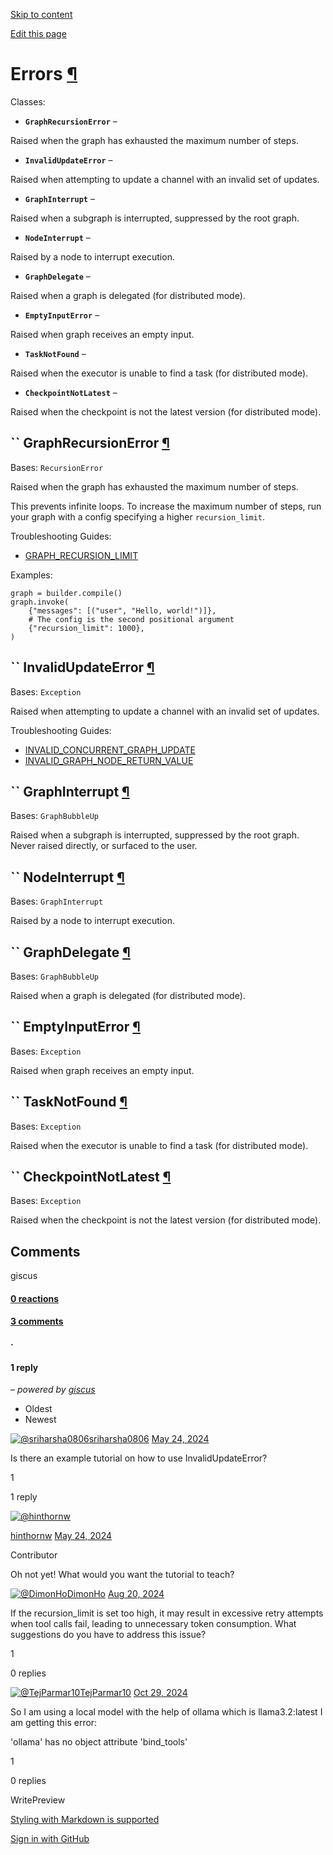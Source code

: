 [Skip to content](https://langchain-ai.github.io/langgraph/reference/errors/#errors)

[Edit this page](https://github.com/langchain-ai/langgraph/edit/main/docs/docs/reference/errors.md "Edit this page")

# Errors [¶](https://langchain-ai.github.io/langgraph/reference/errors/\#errors "Permanent link")

Classes:

- **`GraphRecursionError`**
–



Raised when the graph has exhausted the maximum number of steps.

- **`InvalidUpdateError`**
–



Raised when attempting to update a channel with an invalid set of updates.

- **`GraphInterrupt`**
–



Raised when a subgraph is interrupted, suppressed by the root graph.

- **`NodeInterrupt`**
–



Raised by a node to interrupt execution.

- **`GraphDelegate`**
–



Raised when a graph is delegated (for distributed mode).

- **`EmptyInputError`**
–



Raised when graph receives an empty input.

- **`TaskNotFound`**
–



Raised when the executor is unable to find a task (for distributed mode).

- **`CheckpointNotLatest`**
–



Raised when the checkpoint is not the latest version (for distributed mode).


## `` GraphRecursionError [¶](https://langchain-ai.github.io/langgraph/reference/errors/\#langgraph.errors.GraphRecursionError "Permanent link")

Bases: `RecursionError`

Raised when the graph has exhausted the maximum number of steps.

This prevents infinite loops. To increase the maximum number of steps,
run your graph with a config specifying a higher `recursion_limit`.

Troubleshooting Guides:

- [GRAPH\_RECURSION\_LIMIT](https://python.langchain.com/docs/troubleshooting/errors/GRAPH_RECURSION_LIMIT)

Examples:

```
graph = builder.compile()
graph.invoke(
    {"messages": [("user", "Hello, world!")]},
    # The config is the second positional argument
    {"recursion_limit": 1000},
)

```

## `` InvalidUpdateError [¶](https://langchain-ai.github.io/langgraph/reference/errors/\#langgraph.errors.InvalidUpdateError "Permanent link")

Bases: `Exception`

Raised when attempting to update a channel with an invalid set of updates.

Troubleshooting Guides:

- [INVALID\_CONCURRENT\_GRAPH\_UPDATE](https://python.langchain.com/docs/troubleshooting/errors/INVALID_CONCURRENT_GRAPH_UPDATE)
- [INVALID\_GRAPH\_NODE\_RETURN\_VALUE](https://python.langchain.com/docs/troubleshooting/errors/INVALID_GRAPH_NODE_RETURN_VALUE)

## `` GraphInterrupt [¶](https://langchain-ai.github.io/langgraph/reference/errors/\#langgraph.errors.GraphInterrupt "Permanent link")

Bases: `GraphBubbleUp`

Raised when a subgraph is interrupted, suppressed by the root graph.
Never raised directly, or surfaced to the user.

## `` NodeInterrupt [¶](https://langchain-ai.github.io/langgraph/reference/errors/\#langgraph.errors.NodeInterrupt "Permanent link")

Bases: `GraphInterrupt`

Raised by a node to interrupt execution.

## `` GraphDelegate [¶](https://langchain-ai.github.io/langgraph/reference/errors/\#langgraph.errors.GraphDelegate "Permanent link")

Bases: `GraphBubbleUp`

Raised when a graph is delegated (for distributed mode).

## `` EmptyInputError [¶](https://langchain-ai.github.io/langgraph/reference/errors/\#langgraph.errors.EmptyInputError "Permanent link")

Bases: `Exception`

Raised when graph receives an empty input.

## `` TaskNotFound [¶](https://langchain-ai.github.io/langgraph/reference/errors/\#langgraph.errors.TaskNotFound "Permanent link")

Bases: `Exception`

Raised when the executor is unable to find a task (for distributed mode).

## `` CheckpointNotLatest [¶](https://langchain-ai.github.io/langgraph/reference/errors/\#langgraph.errors.CheckpointNotLatest "Permanent link")

Bases: `Exception`

Raised when the checkpoint is not the latest version (for distributed mode).

## Comments

giscus

#### [0 reactions](https://github.com/langchain-ai/langgraph/discussions/530)

#### [3 comments](https://github.com/langchain-ai/langgraph/discussions/530)

#### ·

#### 1 reply

_– powered by [giscus](https://giscus.app/)_

- Oldest
- Newest

[![@sriharsha0806](https://avatars.githubusercontent.com/u/6563096?u=7bc60bb8aab913245b19199447bc6c6421f6ab30&v=4)sriharsha0806](https://github.com/sriharsha0806) [May 24, 2024](https://github.com/langchain-ai/langgraph/discussions/530#discussioncomment-9545011)

Is there an example tutorial on how to use InvalidUpdateError?

1

1 reply

[![@hinthornw](https://avatars.githubusercontent.com/u/13333726?u=82ebf1e0eb0663ebd49ba66f67a43f51bbf11442&v=4)](https://github.com/hinthornw)

[hinthornw](https://github.com/hinthornw) [May 24, 2024](https://github.com/langchain-ai/langgraph/discussions/530#discussioncomment-9545022)

Contributor

Oh not yet! What would you want the tutorial to teach?

[![@DimonHo](https://avatars.githubusercontent.com/u/3371641?u=8fd1276fb51d56f65612107160491f1486dee6d0&v=4)DimonHo](https://github.com/DimonHo) [Aug 20, 2024](https://github.com/langchain-ai/langgraph/discussions/530#discussioncomment-10390030)

If the recursion\_limit is set too high, it may result in excessive retry attempts when tool calls fail, leading to unnecessary token consumption. What suggestions do you have to address this issue?

1

0 replies

[![@TejParmar10](https://avatars.githubusercontent.com/u/64017555?v=4)TejParmar10](https://github.com/TejParmar10) [Oct 29, 2024](https://github.com/langchain-ai/langgraph/discussions/530#discussioncomment-11086389)

So I am using a local model with the help of ollama which is llama3.2:latest I am getting this error:

'ollama' has no object attribute 'bind\_tools'

1

0 replies

WritePreview

[Styling with Markdown is supported](https://guides.github.com/features/mastering-markdown/ "Styling with Markdown is supported")

[Sign in with GitHub](https://giscus.app/api/oauth/authorize?redirect_uri=https%3A%2F%2Flangchain-ai.github.io%2Flanggraph%2Freference%2Ferrors%2F)